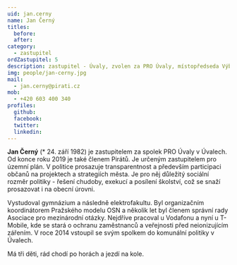 ```yaml
---
uid: jan.cerny
name: Jan Černý
titles:
  before:
  after:
category:
  - zastupitel
ordZastupitel: 5
description: zastupitel - Úvaly, zvolen za PRO Úvaly, místopředseda Výboru pro regionální rozvoj SčK
img: people/jan-cerny.jpg
mail:
  - jan.cerny@pirati.cz
mob:
  - +420 603 400 340
profiles:
  github:
  facebook:
  twitter:
  linkedin:
---
```

**Jan Černý** (* 24. září 1982) je zastupitelem za spolek PRO Úvaly v Úvalech. Od konce roku 2019 je také členem Pirátů. Je určeným zastupitelem pro územní plán. V politice prosazuje transparentnost a především participaci občanů na projektech a strategiích města. Je pro něj důležitý sociální rozměr politiky - řešení chudoby, exekucí a posílení školství, což se snaží prosazovat i na obecní úrovni.

Vystudoval gymnázium a následně elektrofakultu. Byl organizačním koordinátorem Pražského modelu OSN a několik let byl členem správní rady Asociace pro mezinárodní otázky. Nejdříve pracoval u Vodafonu a nyní u T-Mobile, kde se stará o ochranu zaměstnanců a veřejnosti před neionizujícím zářením. V roce 2014 vstoupil se svým spolkem do komunální politiky v Úvalech.

Má tři děti, rád chodí po horách a jezdí na kole.

